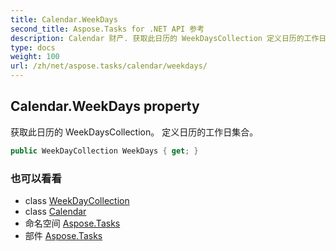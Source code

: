 ```yaml
---
title: Calendar.WeekDays
second_title: Aspose.Tasks for .NET API 参考
description: Calendar 财产. 获取此日历的 WeekDaysCollection 定义日历的工作日集合
type: docs
weight: 100
url: /zh/net/aspose.tasks/calendar/weekdays/
---
```

## Calendar.WeekDays property

获取此日历的 WeekDaysCollection。 定义日历的工作日集合。

```csharp
public WeekDayCollection WeekDays { get; }
```

### 也可以看看

* class [WeekDayCollection](../../weekdaycollection/)
* class [Calendar](../)
* 命名空间 [Aspose.Tasks](../../calendar/)
* 部件 [Aspose.Tasks](../../../)


